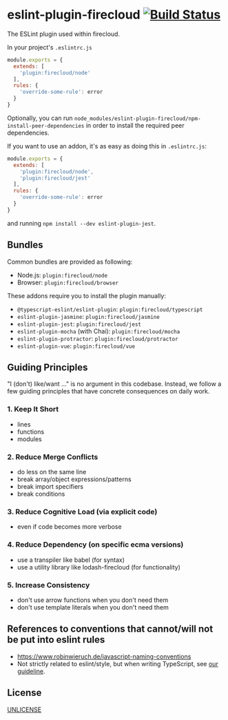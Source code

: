 # eslint-plugin-firecloud [![Build Status][2]][1]

The ESLint plugin used within firecloud.

In your project's `.eslintrc.js`

```js
module.exports = {
  extends: [
    'plugin:firecloud/node'
  ],
  rules: {
    'override-some-rule': error
  }
}
```

Optionally, you can run `node_modules/eslint-plugin-firecloud/npm-install-peer-dependencies`
in order to install the required peer dependencies.

If you want to use an addon, it's as easy as doing this in `.eslintrc.js`:

```js
module.exports = {
  extends: [
    'plugin:firecloud/node',
    'plugin:firecloud/jest'
  ],
  rules: {
    'override-some-rule': error
  }
}
```

and running `npm install --dev eslint-plugin-jest`.


## Bundles

Common bundles are provided as following:

- Node.js: `plugin:firecloud/node`
- Browser: `plugin:firecloud/browser`

These addons require you to install the plugin manually:

- `@typescript-eslint/eslint-plugin`: `plugin:firecloud/typescript`
- `eslint-plugin-jasmine`: `plugin:firecloud/jasmine`
- `eslint-plugin-jest`: `plugin:firecloud/jest`
- `eslint-plugin-mocha` (with Chai): `plugin:firecloud/mocha`
- `eslint-plugin-protractor`: `plugin:firecloud/protractor`
- `eslint-plugin-vue`: `plugin:firecloud/vue`


## Guiding Principles

"I (don't) like/want ..." is no argument in this codebase.
Instead, we follow a few guiding principles
that have concrete consequences on daily work.

### 1. Keep It Short
  * lines
  * functions
  * modules
### 2. Reduce Merge Conflicts
  * do less on the same line
  * break array/object expressions/patterns
  * break import specifiers
  * break conditions
### 3. Reduce Cognitive Load (via explicit code)
  * even if code becomes more verbose
### 4. Reduce Dependency (on specific ecma versions)
  * use a transpiler like babel (for syntax)
  * use a utility library like lodash-firecloud (for functionality)
### 5. Increase Consistency
  * don't use arrow functions when you don't need them
  * don't use template literals when you don't need them


## References to conventions that cannot/will not be put into eslint rules

* https://www.robinwieruch.de/javascript-naming-conventions
* Not strictly related to eslint/style, but when writing TypeScript, see [our guideline](typescript.md).


## License

[UNLICENSE](UNLICENSE)


  [1]: https://github.com/rokmoln/eslint-plugin-firecloud/actions?query=workflow%3ACI+branch%3Amaster
  [2]: https://github.com/rokmoln/eslint-plugin-firecloud/workflows/CI/badge.svg?branch=master

